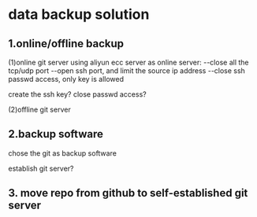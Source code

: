 # data backup solution

## 1.online/offline backup
(1)online git server
using aliyun ecc server as online server:
--close all the tcp/udp port
--open ssh port, and limit the source ip address
--close ssh passwd access, only key is allowed

create the ssh key?
close passwd access?

(2)offline git server

	
## 2.backup software
chose the git as backup software

establish git server?

## 3. move repo from github to self-established git server


